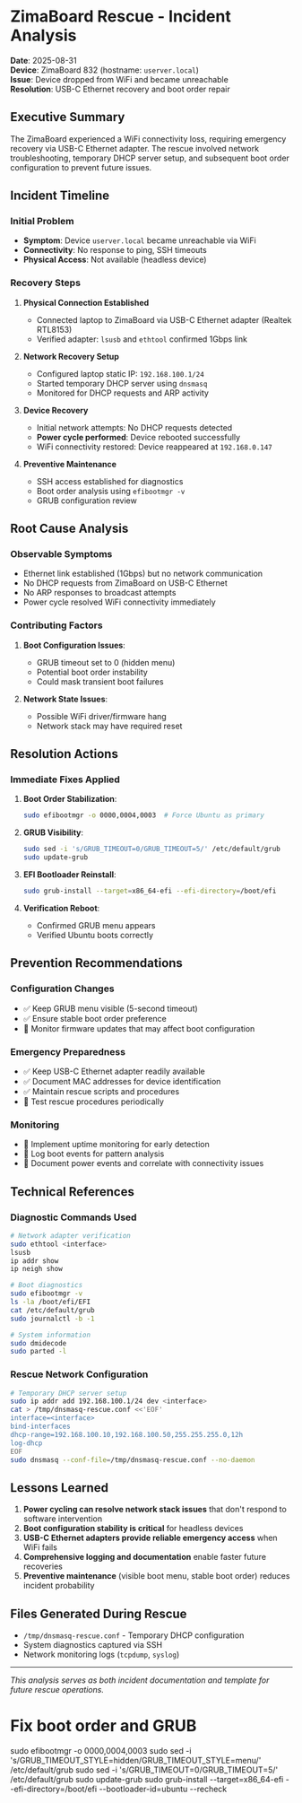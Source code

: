 # ZimaBoard Rescue - Incident Analysis

**Date**: 2025-08-31  
**Device**: ZimaBoard 832 (hostname: `userver.local`)  
**Issue**: Device dropped from WiFi and became unreachable  
**Resolution**: USB-C Ethernet recovery and boot order repair  

## Executive Summary

The ZimaBoard experienced a WiFi connectivity loss, requiring emergency recovery via USB-C Ethernet adapter. The rescue involved network troubleshooting, temporary DHCP server setup, and subsequent boot order configuration to prevent future issues.

## Incident Timeline

### Initial Problem
- **Symptom**: Device `userver.local` became unreachable via WiFi
- **Connectivity**: No response to ping, SSH timeouts
- **Physical Access**: Not available (headless device)

### Recovery Steps

1. **Physical Connection Established**
   - Connected laptop to ZimaBoard via USB-C Ethernet adapter (Realtek RTL8153)
   - Verified adapter: `lsusb` and `ethtool` confirmed 1Gbps link

2. **Network Recovery Setup**
   - Configured laptop static IP: `192.168.100.1/24`
   - Started temporary DHCP server using `dnsmasq`
   - Monitored for DHCP requests and ARP activity

3. **Device Recovery**
   - Initial network attempts: No DHCP requests detected
   - **Power cycle performed**: Device rebooted successfully
   - WiFi connectivity restored: Device reappeared at `192.168.0.147`

4. **Preventive Maintenance**
   - SSH access established for diagnostics
   - Boot order analysis using `efibootmgr -v`
   - GRUB configuration review

## Root Cause Analysis

### Observable Symptoms
- Ethernet link established (1Gbps) but no network communication
- No DHCP requests from ZimaBoard on USB-C Ethernet
- No ARP responses to broadcast attempts
- Power cycle resolved WiFi connectivity immediately

### Contributing Factors
1. **Boot Configuration Issues**:
   - GRUB timeout set to 0 (hidden menu)
   - Potential boot order instability
   - Could mask transient boot failures

2. **Network State Issues**:
   - Possible WiFi driver/firmware hang
   - Network stack may have required reset

## Resolution Actions

### Immediate Fixes Applied
1. **Boot Order Stabilization**:
   ```bash
   sudo efibootmgr -o 0000,0004,0003  # Force Ubuntu as primary
   ```

2. **GRUB Visibility**:
   ```bash
   sudo sed -i 's/GRUB_TIMEOUT=0/GRUB_TIMEOUT=5/' /etc/default/grub
   sudo update-grub
   ```

3. **EFI Bootloader Reinstall**:
   ```bash
   sudo grub-install --target=x86_64-efi --efi-directory=/boot/efi
   ```

4. **Verification Reboot**:
   - Confirmed GRUB menu appears
   - Verified Ubuntu boots correctly

## Prevention Recommendations

### Configuration Changes
- ✅ Keep GRUB menu visible (5-second timeout)
- ✅ Ensure stable boot order preference
- 🔄 Monitor firmware updates that may affect boot configuration

### Emergency Preparedness
- ✅ Keep USB-C Ethernet adapter readily available
- ✅ Document MAC addresses for device identification
- ✅ Maintain rescue scripts and procedures
- 🔄 Test rescue procedures periodically

### Monitoring
- 🔄 Implement uptime monitoring for early detection
- 🔄 Log boot events for pattern analysis
- 🔄 Document power events and correlate with connectivity issues

## Technical References

### Diagnostic Commands Used
```bash
# Network adapter verification
sudo ethtool <interface>
lsusb
ip addr show
ip neigh show

# Boot diagnostics
sudo efibootmgr -v
ls -la /boot/efi/EFI
cat /etc/default/grub
sudo journalctl -b -1

# System information
sudo dmidecode
sudo parted -l
```

### Rescue Network Configuration
```bash
# Temporary DHCP server setup
sudo ip addr add 192.168.100.1/24 dev <interface>
cat > /tmp/dnsmasq-rescue.conf <<'EOF'
interface=<interface>
bind-interfaces
dhcp-range=192.168.100.10,192.168.100.50,255.255.255.0,12h
log-dhcp
EOF
sudo dnsmasq --conf-file=/tmp/dnsmasq-rescue.conf --no-daemon
```

## Lessons Learned

1. **Power cycling can resolve network stack issues** that don't respond to software intervention
2. **Boot configuration stability is critical** for headless devices
3. **USB-C Ethernet adapters provide reliable emergency access** when WiFi fails
4. **Comprehensive logging and documentation** enable faster future recoveries
5. **Preventive maintenance** (visible boot menu, stable boot order) reduces incident probability

## Files Generated During Rescue

- `/tmp/dnsmasq-rescue.conf` - Temporary DHCP configuration
- System diagnostics captured via SSH
- Network monitoring logs (`tcpdump`, `syslog`)

---

*This analysis serves as both incident documentation and template for future rescue operations.*

# Fix boot order and GRUB
sudo efibootmgr -o 0000,0004,0003
sudo sed -i 's/GRUB_TIMEOUT_STYLE=hidden/GRUB_TIMEOUT_STYLE=menu/' /etc/default/grub
sudo sed -i 's/GRUB_TIMEOUT=0/GRUB_TIMEOUT=5/' /etc/default/grub
sudo update-grub
sudo grub-install --target=x86_64-efi --efi-directory=/boot/efi --bootloader-id=ubuntu --recheck

